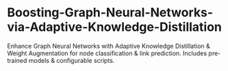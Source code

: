 # Boosting-Graph-Neural-Networks-via-Adaptive-Knowledge-Distillation
Enhance Graph Neural Networks with Adaptive Knowledge Distillation &amp; Weight Augmentation for node classification &amp; link prediction. Includes pre-trained models &amp; configurable scripts.
